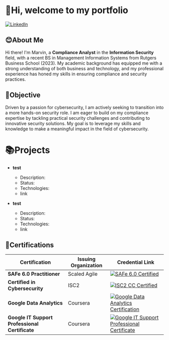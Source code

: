 # 👋Hi, welcome to my portfolio
[![LinkedIn](https://img.shields.io/badge/LinkedIn-%230077B5?style=flat&logo=linkedin&logoColor=white)](https://www.linkedin.com/in/your-profile)

## 😊About Me
Hi there! I'm Marvin, a **Compliance Analyst** in the **Information Security** field, with a recent BS in Management Information Systems from Rutgers Business School (2023). My academic background has equipped me with a strong understanding of both business and technology, and my professional experience has honed my skills in ensuring compliance and security practices.

## 🎯Objective
Driven by a passion for cybersecurity, I am actively seeking to transition into a more hands-on security role. I am eager to build on my compliance expertise by tackling practical security challenges and contributing to innovative security solutions. My goal is to leverage my skills and knowledge to make a meaningful impact in the field of cybersecurity.

# 📚Projects

- **test**
  - Description: 
  - Status: 
  - Technologies:
  - link

- **test**
  - Description: 
  - Status: 
  - Technologies:
  - link

## 📝Certifications

| Certification               | Issuing Organization | Credential Link                                                                 |
|-----------------------------|-----------------------|---------------------------------------------------------------------------------|
| **SAFe 6.0 Practitioner**      | Scaled Agile          | [![SAFe 6.0 Certified](https://img.shields.io/badge/Scaled_Agile_SAFe_6_Practitioner-%23095c69?style=flat&logo=scaledagile&logoColor=white)](https://www.credly.com/badges/0db7f554-ff99-4657-8312-c90fbdf2d83b) |
| **Certified in Cybersecurity**   | ISC2      | [![ISC2 CC Certified](https://img.shields.io/badge/ISC2_Certified_in_Cybersecurity-%2388c730?style=flat&logo=isc2&logoColor=white)](https://www.credly.com/badges/b7c7b36d-42a2-4d0f-bd73-2877bb2ca6e9) |
| **Google Data Analytics** | Coursera         | [![Google Data Analytics Certification](https://img.shields.io/badge/Google_Data_Analytics_Certified-%234CAF50?-style=flat&logo=google&logoColor=white)](https://coursera.org/share/0c03f11d1a6ff7dd43977f48d82c8bf7)
|**Google IT Support Professional Certificate**| Coursera | [![Google IT Support Professional Certificate](https://img.shields.io/badge/Google_IT_Support_Certified-%234CAF50?-style=flat&logo=google&logoColor=white)](https://coursera.org/share/0e1bf70338dfafed5ccf8710ab839726)






